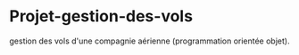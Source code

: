 # Projet-gestion-des-vols
 gestion des vols d'une compagnie aérienne (programmation orientée objet).
